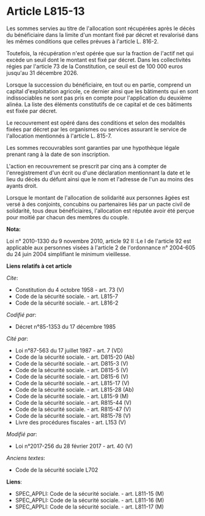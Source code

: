 # Article L815-13

Les sommes servies au titre de l'allocation sont récupérées après le décès du bénéficiaire dans la limite d'un montant fixé
par décret et revalorisé dans les mêmes conditions que celles prévues à l'article L. 816-2. 

Toutefois, la récupération n'est opérée que sur la fraction de l'actif net qui excède un seuil dont le montant est fixé par
décret. Dans les collectivités régies par l'article 73 de la Constitution, ce seuil est de 100 000 euros jusqu'au 31 décembre
2026. 

Lorsque la succession du bénéficiaire, en tout ou en partie, comprend un capital d'exploitation agricole, ce dernier ainsi
que les bâtiments qui en sont indissociables ne sont pas pris en compte pour l'application du deuxième alinéa. La liste des
éléments constitutifs de ce capital et de ces bâtiments est fixée par décret. 

Le recouvrement est opéré dans des conditions et selon des modalités fixées par décret par les organismes ou services
assurant le service de l'allocation mentionnés à l'article L. 815-7. 

Les sommes recouvrables sont garanties par une hypothèque légale prenant rang à la date de son inscription. 

L'action en recouvrement se prescrit par cinq ans à compter de l'enregistrement d'un écrit ou d'une déclaration mentionnant
la date et le lieu du décès du défunt ainsi que le nom et l'adresse de l'un au moins des ayants droit. 

Lorsque le montant de l'allocation de solidarité aux personnes âgées est versé à des conjoints, concubins ou partenaires liés
par un pacte civil de solidarité, tous deux bénéficiaires, l'allocation est réputée avoir été perçue pour moitié par chacun
des membres du couple.

**Nota:**

Loi n° 2010-1330 du 9 novembre 2010, article 92 II :Le I de l'article 92 est applicable aux personnes visées à l'article 2 de
l'ordonnance n° 2004-605 du 24 juin 2004 simplifiant le minimum vieillesse.

**Liens relatifs à cet article**

_Cite_:

  - Constitution du 4 octobre 1958 - art. 73 (V)
  - Code de la sécurité sociale. - art. L815-7
  - Code de la sécurité sociale. - art. L816-2

_Codifié par_:

  - Décret n°85-1353 du 17 décembre 1985

_Cité par_:

  - Loi n°87-563 du 17 juillet 1987 - art. 7 (VD)
  - Code de la sécurité sociale. - art. D815-20 (Ab)
  - Code de la sécurité sociale. - art. D815-3 (V)
  - Code de la sécurité sociale. - art. D815-5 (V)
  - Code de la sécurité sociale. - art. D815-6 (V)
  - Code de la sécurité sociale. - art. L815-17 (V)
  - Code de la sécurité sociale. - art. L815-28 (Ab)
  - Code de la sécurité sociale. - art. L815-9 (M)
  - Code de la sécurité sociale. - art. R815-44 (V)
  - Code de la sécurité sociale. - art. R815-47 (V)
  - Code de la sécurité sociale. - art. R815-78 (V)
  - Livre des procédures fiscales - art. L153 (V)

_Modifié par_:

  - Loi n°2017-256 du 28 février 2017 - art. 40 (V)

_Anciens textes_:

  - Code de la sécurité sociale L702

**Liens**:

  - SPEC_APPLI: Code de la sécurité sociale. - art. L811-15 (M)
  - SPEC_APPLI: Code de la sécurité sociale. - art. L811-16 (M)
  - SPEC_APPLI: Code de la sécurité sociale. - art. L811-17 (M)
